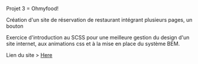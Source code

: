 Projet 3 = Ohmyfood!

Création d'un site de réservation de restaurant intégrant plusieurs pages, un bouton

Exercice d'introduction au SCSS pour une meilleure gestion du design d'un site internet, aux animations css et à la mise en place du système BEM. 

Lien du site > <a href=https://redbownes.github.io/P3_DYNA_RESA/>Here</a>
